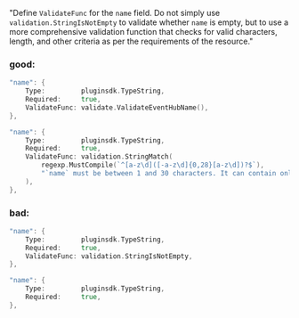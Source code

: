 "Define `ValidateFunc` for the `name` field. Do not simply use `validation.StringIsNotEmpty` to validate whether `name` is empty, but to use a more comprehensive validation function that checks for valid characters, length, and other criteria as per the requirements of the resource." 

### good:
```go
"name": {
    Type:         pluginsdk.TypeString,
    Required:     true,
    ValidateFunc: validate.ValidateEventHubName(),
},

"name": {
    Type:         pluginsdk.TypeString,
    Required:     true,
    ValidateFunc: validation.StringMatch(
        regexp.MustCompile(`^[a-z\d]([-a-z\d]{0,28}[a-z\d])?$`),
        "`name` must be between 1 and 30 characters. It can contain only lowercase letters, numbers, and hyphens (-). It must start and end with a lowercase letter or number.",
    ),
},
```

### bad:
```go
"name": {
    Type:         pluginsdk.TypeString,
    Required:     true,
    ValidateFunc: validation.StringIsNotEmpty,
},

"name": {
    Type:         pluginsdk.TypeString,
    Required:     true,
},
```
